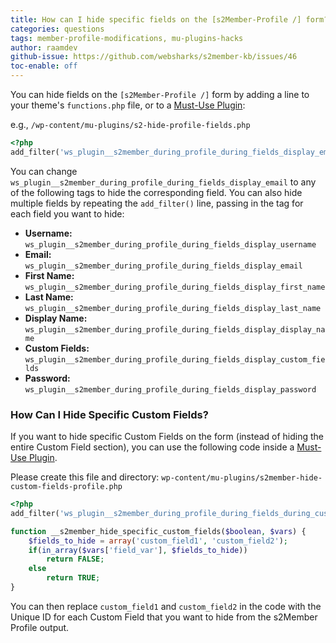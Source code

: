 ```yaml
---
title: How can I hide specific fields on the [s2Member-Profile /] form?
categories: questions
tags: member-profile-modifications, mu-plugins-hacks
author: raamdev
github-issue: https://github.com/websharks/s2member-kb/issues/46
toc-enable: off
---
```


You can hide fields on the `[s2Member-Profile /]` form by adding a line to your theme's `functions.php` file, or to a [Must-Use Plugin](http://codex.wordpress.org/Must_Use_Plugins):

e.g., `/wp-content/mu-plugins/s2-hide-profile-fields.php`

```php
<?php
add_filter('ws_plugin__s2member_during_profile_during_fields_display_email', '__return_false');
```

You can change `ws_plugin__s2member_during_profile_during_fields_display_email` to any of the following tags to hide the corresponding field. You can also hide multiple fields by repeating the `add_filter()` line, passing in the tag for each field you want to hide:

- **Username:** `ws_plugin__s2member_during_profile_during_fields_display_username`
- **Email:** `ws_plugin__s2member_during_profile_during_fields_display_email`
- **First Name:** `ws_plugin__s2member_during_profile_during_fields_display_first_name`
- **Last Name:** `ws_plugin__s2member_during_profile_during_fields_display_last_name`
- **Display Name:** `ws_plugin__s2member_during_profile_during_fields_display_display_name`
- **Custom Fields:** `ws_plugin__s2member_during_profile_during_fields_display_custom_fields`
- **Password:** `ws_plugin__s2member_during_profile_during_fields_display_password`

### How Can I Hide Specific Custom Fields?

If you want to hide specific Custom Fields on the form (instead of hiding the entire Custom Field section), you can use the following code inside a [Must-Use Plugin](http://codex.wordpress.org/Must_Use_Plugins). 

Please create this file and directory: `wp-content/mu-plugins/s2member-hide-custom-fields-profile.php`

```php
<?php
add_filter('ws_plugin__s2member_during_profile_during_fields_during_custom_fields_display', '__s2member_hide_specific_custom_fields', 10, 2);

function __s2member_hide_specific_custom_fields($boolean, $vars) {
	$fields_to_hide = array('custom_field1', 'custom_field2');
	if(in_array($vars['field_var'], $fields_to_hide))
		return FALSE;
	else
		return TRUE;
}
```

You can then replace `custom_field1` and `custom_field2` in the code with the Unique ID for each Custom Field that you want to hide from the s2Member Profile output.
